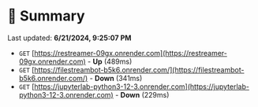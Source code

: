 # 📖 Summary
Last updated: **6/21/2024, 9:25:07 PM**

- `GET` [https://restreamer-09gx.onrender.com](https://restreamer-09gx.onrender.com) - **Up** (489ms)
- `GET` [https://filestreambot-b5k6.onrender.com/](https://filestreambot-b5k6.onrender.com/) - **Down** (341ms)
- `GET` [https://jupyterlab-python3-12-3.onrender.com](https://jupyterlab-python3-12-3.onrender.com) - **Down** (229ms)
